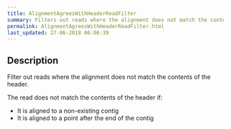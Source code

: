```yaml
---
title: AlignmentAgreesWithHeaderReadFilter
summary: Filters out reads where the alignment does not match the contents of the header
permalink: AlignmentAgreesWithHeaderReadFilter.html
last_updated: 27-06-2018 06:06:39
---
```



## Description

Filter out reads where the alignment does not match the contents of the header.

 <p>The read does not match the contents of the header if:</p>

 <ul>
     <li>It is aligned to a non-existing contig</li>
     <li>It is aligned to a point after the end of the contig</li>
 </ul>

